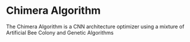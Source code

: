 # Chimera Algorithm
The Chimera Algorithm is a CNN architecture optimizer using a mixture of Artificial Bee Colony and Genetic Algorithms
